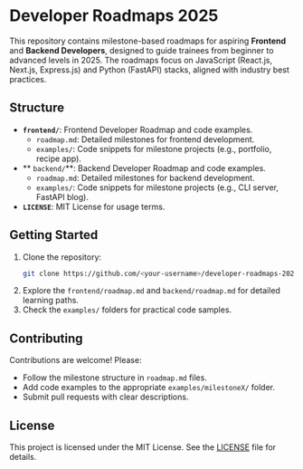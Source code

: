 # Developer Roadmaps 2025

This repository contains milestone-based roadmaps for aspiring **Frontend** and **Backend Developers**, designed to guide trainees from beginner to advanced levels in 2025. The roadmaps focus on JavaScript (React.js, Next.js, Express.js) and Python (FastAPI) stacks, aligned with industry best practices.

## Structure

- **`frontend/`**: Frontend Developer Roadmap and code examples.
  - `roadmap.md`: Detailed milestones for frontend development.
  - `examples/`: Code snippets for milestone projects (e.g., portfolio, recipe app).
- ** `backend/`**: Backend Developer Roadmap and code examples.
  - `roadmap.md`: Detailed milestones for backend development.
  - `examples/`: Code snippets for milestone projects (e.g., CLI server, FastAPI blog).
- **`LICENSE`**: MIT License for usage terms.

## Getting Started

1. Clone the repository:
   ```bash
   git clone https://github.com/<your-username>/developer-roadmaps-2025.git
   ```
2. Explore the `frontend/roadmap.md` and `backend/roadmap.md` for detailed learning paths.
3. Check the `examples/` folders for practical code samples.

## Contributing

Contributions are welcome! Please:
- Follow the milestone structure in `roadmap.md` files.
- Add code examples to the appropriate `examples/milestoneX/` folder.
- Submit pull requests with clear descriptions.

## License

This project is licensed under the MIT License. See the [LICENSE](LICENSE) file for details.
